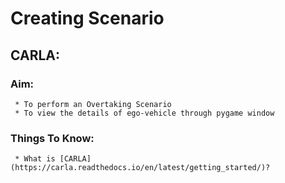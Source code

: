 # Creating Scenario

## CARLA:

  ### Aim:
     * To perform an Overtaking Scenario
     * To view the details of ego-vehicle through pygame window

  ### Things To Know:
     * What is [CARLA](https://carla.readthedocs.io/en/latest/getting_started/)?